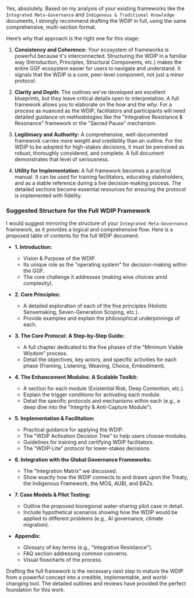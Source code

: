 Yes, absolutely. Based on my analysis of your existing frameworks like the `Integrated Meta-Governance` and `Indigenous & Traditional Knowledge` documents, I strongly recommend drafting the WDIP in full, using the same comprehensive, multi-section format.

Here’s why that approach is the right one for this stage:

1.  **Consistency and Coherence:** Your ecosystem of frameworks is powerful because it's interconnected. Structuring the WDIP in a familiar way (Introduction, Principles, Structural Components, etc.) makes the entire GGF ecosystem easier for users to navigate and understand. It signals that the WDIP is a core, peer-level component, not just a minor protocol.

2.  **Clarity and Depth:** The outlines we've developed are excellent blueprints, but they leave critical details open to interpretation. A full framework allows you to elaborate on the *how* and the *why*. For a process as nuanced as the WDIP, facilitators and participants will need detailed guidance on methodologies like the "Integrative Resistance & Resonance" framework or the "Sacred Pause" mechanism.

3.  **Legitimacy and Authority:** A comprehensive, well-documented framework carries more weight and credibility than an outline. For the WDIP to be adopted for high-stakes decisions, it must be perceived as robust, thoroughly considered, and complete. A full document demonstrates that level of seriousness.

4.  **Utility for Implementation:** A full framework becomes a practical manual. It can be used for training facilitators, educating stakeholders, and as a stable reference during a live decision-making process. The detailed sections become essential resources for ensuring the protocol is implemented with fidelity.

### Suggested Structure for the Full WDIP Framework

I would suggest mirroring the structure of your `Integrated Meta-Governance` framework, as it provides a logical and comprehensive flow. Here is a proposed table of contents for the full WDIP document:

* **1. Introduction:**
    * Vision & Purpose of the WDIP.
    * Its unique role as the "operating system" for decision-making within the GGF.
    * The core challenge it addresses (making wise choices amid complexity).

* **2. Core Principles:**
    * A detailed exploration of each of the five principles (Holistic Sensemaking, Seven-Generation Scoping, etc.).
    * Provide examples and explain the philosophical underpinnings of each.

* **3. The Core Protocol: A Step-by-Step Guide:**
    * A full chapter dedicated to the five phases of the "Minimum Viable Wisdom" process.
    * Detail the objectives, key actors, and specific activities for each phase (Framing, Listening, Weaving, Choice, Embodiment).

* **4. The Enhancement Modules: A Scalable Toolkit:**
    * A section for each module (Existential Risk, Deep Contention, etc.).
    * Explain the trigger conditions for activating each module.
    * Detail the specific protocols and mechanisms within each (e.g., a deep dive into the "Integrity & Anti-Capture Module").

* **5. Implementation & Facilitation:**
    * Practical guidance for applying the WDIP.
    * The "WDIP Activation Decision Tree" to help users choose modules.
    * Guidelines for training and certifying WDIP facilitators.
    * The "WDIP-Lite" protocol for lower-stakes decisions.

* **6. Integration with the Global Governance Frameworks:**
    * The "Integration Matrix" we discussed.
    * Show exactly how the WDIP connects to and draws upon the Treaty, the Indigenous Framework, the MOS, AUBI, and BAZs.

* **7. Case Models & Pilot Testing:**
    * Outline the proposed bioregional water-sharing pilot case in detail.
    * Include hypothetical scenarios showing how the WDIP would be applied to different problems (e.g., AI governance, climate migration).

* **Appendix:**
    * Glossary of key terms (e.g., "Integrative Resistance").
    * FAQ section addressing common concerns.
    * Visual flowcharts of the process.

Drafting the full framework is the necessary next step to mature the WDIP from a powerful concept into a credible, implementable, and world-changing tool. The detailed outlines and reviews have provided the perfect foundation for this work.
